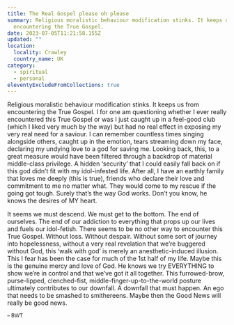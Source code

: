 ```yaml
---
title: The Real Gospel please oh please
summary: Religious moralistic behaviour modification stinks. It keeps us from
  encountering the True Gospel.
date: 2023-07-05T11:21:58.155Z
updated: ""
location:
  locality: Crawley
  country_name: UK
category:
  - spiritual
  - personal
eleventyExcludeFromCollections: true
---
```

<p>Religious moralistic behaviour modification stinks. It keeps us from encountering the True Gospel. I for one am questioning whether I ever really encountered this True Gospel or was I just caught up in a feel-good club (which I liked very much by the way) but had no real effect in exposing my very real need for a saviour. I can remember countless times singing alongside others, caught up in the emotion, tears streaming down my face, declaring my undying love to a god for saving me. Looking back, this, to a great measure would have been filtered through a backdrop of material middle-class privilege. A hidden ‘security’ that I could easily fall back on if this god didn’t fit with my idol-infested life. After all, I have an earthly family that loves me deeply (this is true), friends who declare their love and commitment to me no matter what. They would come to my rescue if the going got tough. Surely that’s the way God works. Don’t you know, he knows the desires of MY heart.</p>

<p>It seems we must descend. We must get to the bottom. The end of ourselves. The end of our addiction to everything that props up our lives and fuels our idol-fetish. There seems to be no other way to encounter this True Gospel. Without loss. Without despair. Without some sort of journey into hopelessness, without a very real revelation that we’re buggered without God, this ‘walk with god’ is merely an anesthetic-induced illusion. This I fear has been the case for much of the 1st half of my life. Maybe this is the genuine mercy and love of God. He knows we try EVERYTHING to show we’re in control and that we’ve got it all together. This furrowed-brow, purse-lipped, clenched-fist, middle-finger-up-to-the-world posture ultimately contributes to our downfall. A downfall that must happen. An ego that needs to be smashed to smithereens. Maybe then the Good News will really be good news.</p>

<p>

<small>&ndash; BWT</small>

</p>